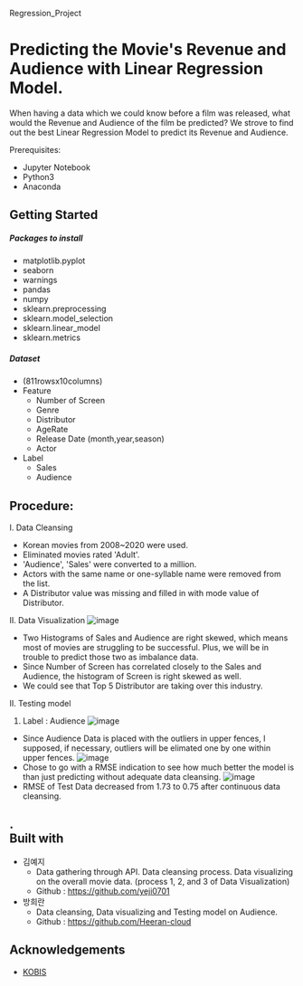 Regression_Project

Predicting the Movie's Revenue and Audience with Linear Regression Model.
=========================================================================
When having a data which we could know before a film was released, what would the Revenue and Audience of the film be predicted?
We strove to find out the best Linear Regression Model to predict its Revenue and Audience.

Prerequisites:
* Jupyter Notebook
* Python3
* Anaconda

Getting Started
---------------
##### Packages to install
* matplotlib.pyplot
* seaborn
* warnings
* pandas
* numpy
* sklearn.preprocessing
* sklearn.model_selection
* sklearn.linear_model
* sklearn.metrics


##### Dataset
- (811rowsx10columns)
- Feature
  * Number of Screen
  * Genre
  * Distributor
  * AgeRate
  * Release Date (month,year,season)
  * Actor
- Label
  * Sales 
  * Audience 

Procedure:
-----------------
I. Data Cleansing
- Korean movies from 2008~2020 were used.
- Eliminated movies rated 'Adult'.
- 'Audience', 'Sales' were converted to a million.
- Actors with the same name or one-syllable name were removed from the list.
- A Distributor value was missing and filled in with mode value of Distributor.

II. Data Visualization
![image](https://user-images.githubusercontent.com/72846750/102708827-b0bdb280-42e8-11eb-8d02-0b860dfac2da.PNG)
- Two Histograms of Sales and Audience are right skewed, which means most of movies are struggling to be successful.
  Plus, we will be in trouble to predict those two as imbalance data. 
- Since Number of Screen has correlated closely to the Sales and Audience, the histogram of Screen is right skewed as well.
- We could see that Top 5 Distributor are taking over this industry. 

II. Testing model
1. Label : Audience
![image](https://user-images.githubusercontent.com/72846750/102709442-0a74ab80-42ee-11eb-86a3-a2ba7eabfc0f.png)
- Since Audience Data is placed with the outliers in upper fences, I supposed, if necessary, outliers will be elimated one by one within upper fences.
![image](https://user-images.githubusercontent.com/72846750/102709471-6808f800-42ee-11eb-898e-c48944040a31.PNG)
- Chose to go with a RMSE indication to see how much better the model is than just predicting without adequate data cleansing.
![image](https://user-images.githubusercontent.com/72846750/102709656-be2a6b00-42ef-11eb-8fb7-535317f4dfd8.PNG)
- RMSE of Test Data decreased from 1.73 to 0.75 after continuous data cleansing.


.   
Built with
----------
* 김예지
  * Data gathering through API. Data cleansing process. Data visualizing on the overall movie data. (process 1, 2, and 3 of Data Visualization)
  * Github : https://github.com/yeji0701
* 방희란
  * Data cleansing, Data visualizing and Testing model on Audience.
  * Github : https://github.com/Heeran-cloud
 
Acknowledgements
----------------
- [KOBIS](http://www.kobis.or.kr/kobis/business/main/main.do)
